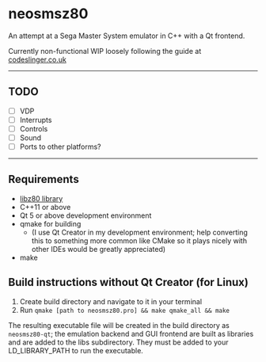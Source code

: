# neosmsz80
An attempt at a Sega Master System emulator in C++ with a Qt frontend.

Currently non-functional WIP loosely following the guide at [codeslinger.co.uk](http://www.codeslinger.co.uk/pages/projects/mastersystem.html)

---
## TODO
- [ ] VDP
- [ ] Interrupts
- [ ] Controls
- [ ] Sound
- [ ] Ports to other platforms?
---
## Requirements
- [libz80 library](https://github.com/ggambetta/libz80)
- C++11 or above
- Qt 5 or above development environment
- qmake for building
  - (I use Qt Creator in my development environment; help converting this to something more common like CMake so it plays nicely with other IDEs would be greatly appreciated)
- make

## Build instructions without Qt Creator (for Linux)
1. Create build directory and navigate to it in your terminal
2. Run `qmake [path to neosmsz80.pro] && make qmake_all && make`

The resulting executable file will be created in the build directory as `neosmsz80-qt`; the emulation backend and GUI frontend are built as libraries and are added to the libs subdirectory.  They must be added to your LD_LIBRARY_PATH to run the executable.
